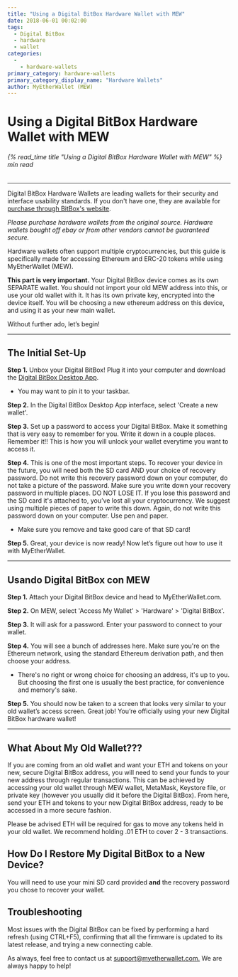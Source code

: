 ```yaml
---
title: "Using a Digital BitBox Hardware Wallet with MEW"
date: 2018-06-01 00:02:00
tags:
  - Digital BitBox
  - hardware
  - wallet
categories:
  - 
    - hardware-wallets
primary_category: hardware-wallets
primary_category_display_name: "Hardware Wallets"
author: MyEtherWallet (MEW)
---
```


# **Using a Digital BitBox Hardware Wallet with MEW**

###### {% read_time title "Using a Digital BitBox Hardware Wallet with MEW" %} min read

* * *

Digital BitBox Hardware Wallets are leading wallets for their security and interface usability standards. If you don't have one, they are available for [purchase through BitBox's website](https://shiftcrypto.ch/?ref=mew).

_Please purchase hardware wallets from the original source. Hardware wallets bought off ebay or from other vendors cannot be guaranteed secure._

Hardware wallets often support multiple cryptocurrencies, but this guide is specifically made for accessing Ethereum and ERC-20 tokens while using MyEtherWallet (MEW).

**This part is very important.** Your Digital BitBox device comes as its own SEPARATE wallet. You should not import your old MEW address into this, or use your old wallet with it. It has its own private key, encrypted into the device itself. You will be choosing a new ethereum address on this device, and using it as your new main wallet.

Without further ado, let’s begin!

* * *

## **The Initial Set-Up**

**Step 1.** Unbox your Digital BitBox! Plug it into your computer and download the [Digital BitBox Desktop App](https://shiftcrypto.ch/start).

-   You may want to pin it to your taskbar.

**Step 2.** In the Digital BitBox Desktop App interface, select 'Create a new wallet'.

**Step 3.** Set up a password to access your Digital BitBox. Make it something that is very easy to remember for you. Write it down in a couple places. Remember it!! This is how you will unlock your wallet everytime you want to access it.

**Step 4.** This is one of the most important steps. To recover your device in the future, you will need both the SD card AND your choice of recovery password. Do not write this recovery password down on your computer, do not take a picture of the password. Make sure you write down your recovery password in multiple places. DO NOT LOSE IT. If you lose this password and the SD card it's attached to, you’ve lost all your cryptocurrency. We suggest using multiple pieces of paper to write this down. Again, do not write this password down on your computer. Use pen and paper.

-   Make sure you remove and take good care of that SD card!

**Step 5.** Great, your device is now ready! Now let’s figure out how to use it with MyEtherWallet.

* * *

## **Usando Digital BitBox con MEW**

**Step 1.** Attach your Digital BitBox device and head to MyEtherWallet.com.

**Step 2.** On MEW, select 'Access My Wallet' > 'Hardware' > 'Digital BitBox'.

**Step 3.** It will ask for a password. Enter your password to connect to your wallet.

**Step 4.** You will see a bunch of addresses here. Make sure you're on the Ethereum network, using the standard Ethereum derivation path, and then choose your address.

-   There's no right or wrong choice for choosing an address, it's up to you. But choosing the first one is usually the best practice, for convenience and memory's sake.

**Step 5.**  You should now be taken to a screen that looks very similar to your old wallet’s access screen. Great job! You’re officially using your new Digital BitBox hardware wallet!

* * *

## **What About My Old Wallet???**

If you are coming from an old wallet and want your ETH and tokens on your new, secure Digital BitBox address, you will need to send your funds to your new address through regular transactions. This can be achieved by accessing your old wallet through MEW wallet, MetaMask, Keystore file, or private key (however you usually did it before the Digital BitBox). From here, send your ETH and tokens to your new Digital BitBox address, ready to be accessed in a more secure fashion.

Please be advised ETH will be required for gas to move any tokens held in your old wallet. We recommend holding .01 ETH to cover 2 - 3 transactions.

## **How Do I Restore My Digital BitBox to a New Device?**

You will need to use your mini SD card provided **and** the recovery password you chose to recover your wallet.

## **Troubleshooting**

Most issues with the Digital BitBox can be fixed by performing a hard refresh (using CTRL+F5), confirming that all the firmware is updated to its latest release, and trying a new connecting cable.

As always, feel free to contact us at [support@myetherwallet.com.](mailto:support@myetherwallet.com.) We are always happy to help!
